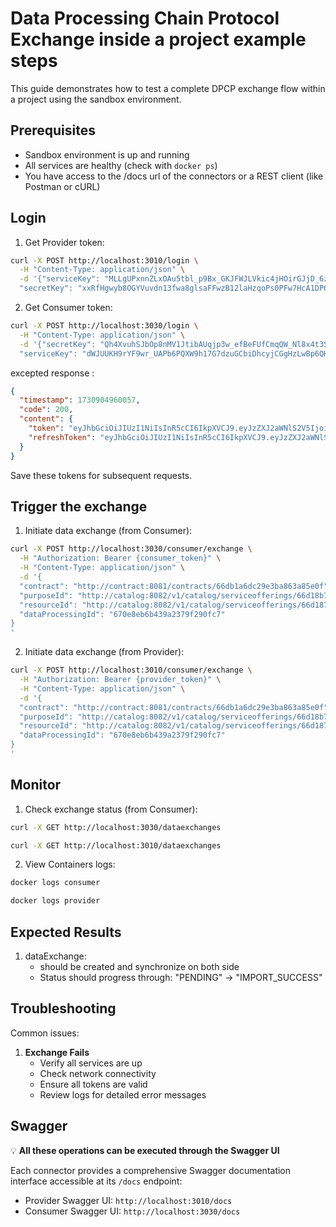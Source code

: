 # Data Processing Chain Protocol Exchange inside a project example steps

This guide demonstrates how to test a complete DPCP exchange flow within a project using the sandbox environment.

## Prerequisites

- Sandbox environment is up and running
- All services are healthy (check with `docker ps`)
- You have access to the /docs url of the connectors or a REST client (like Postman or cURL)

## Login

1. Get Provider token:

```bash
curl -X POST http://localhost:3010/login \
  -H "Content-Type: application/json" \
  -d '{"serviceKey": "MLLgUPxnnZLxOAu5tbl_p9Bx_GKJFWJLVkic4jHOirGJjD_6zEbzcCosAhCw7zV_VA9fPYy_vdRkZLuebUAUoQgjAPZGPuI9zaXg",
  "secretKey": "xxRfHgwyb8OGYVuvdn13fwa8glsaFFwzB12laHzqoPs0PFw7HcA1DP6X8wkqEfZ4feUTwfdXO9WHGzlPwstMrE4FJVllcIl5U4nG"}'
```

2. Get Consumer token:

```bash
curl -X POST http://localhost:3030/login \
  -H "Content-Type: application/json" \
  -d '{"secretKey": "Qh4XvuhSJbOp8nMV1JtibAUqjp3w_efBeFUfCmqQW_Nl8x4t3Sk6fWiK5L05CB3jhKZOgY5JlBSvWkFBHH_6fFhYQZWXNoZxO78x",
  "serviceKey": "dWJUUKH9rYF9wr_UAPb6PQXW9h17G7dzuGCbiDhcyjCGgHzLwBp6QHOQhDg0FFxS24GD8nvw37oe_LOjl7ztNATYiVOd_ZEVHQpV"}'
```

excepted response : 

```json
{
  "timestamp": 1730904960057,
  "code": 200,
  "content": {
    "token": "eyJhbGciOiJIUzI1NiIsInR5cCI6IkpXVCJ9.eyJzZXJ2aWNlS2V5IjoiTUxMZ1VQeG5uWkx4T0F1NXRibF9wOUJ4X0dLSkZXSkxWa2ljNGpIT2lyR0pqRF82ekViemNDb3NBaEN3N3pWX1ZBOWZQWXlfdmRSa1pMdWViVUFVb1FnakFQWkdQdUk5emFYZyIsImlhdCI6MTczMDkwNDk2MDA1NSwiZXhwIjoxNzMwOTA0OTYwMzU1fQ.HvoHfXFy0L9Qtdl3pm-OSxH9phal_Vlc2_gYpiWJboM",
    "refreshToken": "eyJhbGciOiJIUzI1NiIsInR5cCI6IkpXVCJ9.eyJzZXJ2aWNlS2V5IjoiTUxMZ1VQeG5uWkx4T0F1NXRibF9wOUJ4X0dLSkZXSkxWa2ljNGpIT2lyR0pqRF82ekViemNDb3NBaEN3N3pWX1ZBOWZQWXlfdmRSa1pMdWViVUFVb1FnakFQWkdQdUk5emFYZyIsImlhdCI6MTczMDkwNDk2MDA1NiwiZXhwIjoxNzMwOTA0OTYwMzU2fQ.la9FDMlOICL1TXQOQSZ-YRLHib1GO3iQskXDk_4sE7w"
  }
}
```

Save these tokens for subsequent requests.

## Trigger the exchange

1. Initiate data exchange (from Consumer):

```bash
curl -X POST http://localhost:3030/consumer/exchange \
  -H "Authorization: Bearer {consumer_token}" \
  -H "Content-Type: application/json" \
  -d '{
  "contract": "http://contract:8081/contracts/66db1a6dc29e3ba863a85e0f",
  "purposeId": "http://catalog:8082/v1/catalog/serviceofferings/66d18b79ee71f9f096baecb0",
  "resourceId": "http://catalog:8082/v1/catalog/serviceofferings/66d187f4ee71f9f096bae8ca",
  "dataProcessingId": "670e8eb6b439a2379f290fc7"
}
'
```

2. Initiate data exchange (from Provider):

```bash
curl -X POST http://localhost:3010/consumer/exchange \
  -H "Authorization: Bearer {provider_token}" \
  -H "Content-Type: application/json" \
  -d '{
  "contract": "http://contract:8081/contracts/66db1a6dc29e3ba863a85e0f",
  "purposeId": "http://catalog:8082/v1/catalog/serviceofferings/66d18b79ee71f9f096baecb0",
  "resourceId": "http://catalog:8082/v1/catalog/serviceofferings/66d187f4ee71f9f096bae8ca",
  "dataProcessingId": "670e8eb6b439a2379f290fc7"
}
'
```

## Monitor

1. Check exchange status (from Consumer):

```bash
curl -X GET http://localhost:3030/dataexchanges
```

```bash
curl -X GET http://localhost:3010/dataexchanges
```

2. View Containers logs:

```bash
docker logs consumer
```

```bash
docker logs provider
```

## Expected Results

1. dataExchange:
   - should be created and synchronize on both side
   - Status should progress through: "PENDING" -> "IMPORT_SUCCESS"

## Troubleshooting

Common issues:

1. **Exchange Fails**
   - Verify all services are up
   - Check network connectivity
   - Ensure all tokens are valid
   - Review logs for detailed error messages

## Swagger

💡 **All these operations can be executed through the Swagger UI**

Each connector provides a comprehensive Swagger documentation interface accessible at its `/docs` endpoint:

- Provider Swagger UI: `http://localhost:3010/docs`
- Consumer Swagger UI: `http://localhost:3030/docs`
